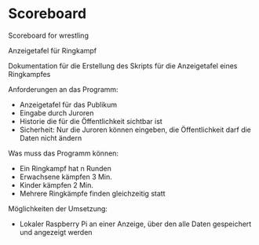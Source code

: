 # Scoreboard
Scoreboard for wrestling

Anzeigetafel für Ringkampf

Dokumentation für die Erstellung des Skripts für die Anzeigetafel eines Ringkampfes

Anforderungen an das Programm:
- Anzeigetafel für das Publikum
- Eingabe durch Juroren
- Historie die für die Öffentlichkeit sichtbar ist
- Sicherheit: Nur die Juroren können eingeben, die Öffentlichkeit darf die Daten nicht ändern

Was muss das Programm können:
- Ein Ringkampf hat n Runden
- Erwachsene kämpfen 3 Min.
- Kinder kämpfen 2 Min.
- Mehrere Ringkämpfe finden gleichzeitig statt


Möglichkeiten der Umsetzung:
- Lokaler Raspberry Pi an einer Anzeige, über den alle Daten gespeichert und angezeigt werden




